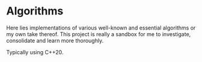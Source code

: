 Algorithms
==========

Here lies implementations of various well-known and essential algorithms or my
own take thereof. This project is really a sandbox for me to investigate,
consolidate and learn more thoroughly.

Typically using C++20.
